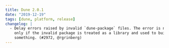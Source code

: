 ```yaml
---
title: Dune 2.0.1
date: "2019-12-19"
tags: [dune, platform, release]
changelog: |
  - Delay errors raised by invalid `dune-package` files. The error is now raised
    only if the invalid package is treated as a library and used to build
    something. (#2972, @rgrinberg)
---
```

